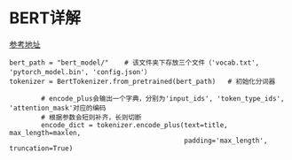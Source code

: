# BERT详解

[参考地址](https://zhuanlan.zhihu.com/p/112655246)

```python3
bert_path = "bert_model/"    # 该文件夹下存放三个文件（'vocab.txt', 'pytorch_model.bin', 'config.json'）
tokenizer = BertTokenizer.from_pretrained(bert_path)   # 初始化分词器
```

```python3
		# encode_plus会输出一个字典，分别为'input_ids', 'token_type_ids', 'attention_mask'对应的编码
        # 根据参数会短则补齐，长则切断
        encode_dict = tokenizer.encode_plus(text=title, max_length=maxlen, 
                                            padding='max_length', truncation=True)
```